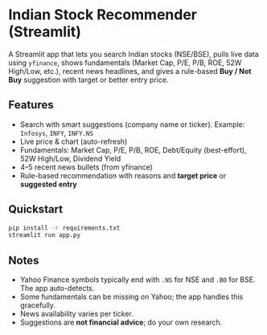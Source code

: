 # Indian Stock Recommender (Streamlit)

A Streamlit app that lets you search Indian stocks (NSE/BSE), pulls live data using `yfinance`,
shows fundamentals (Market Cap, P/E, P/B, ROE, 52W High/Low, etc.), recent news headlines,
and gives a rule-based **Buy / Not Buy** suggestion with target or better entry price.

## Features
- Search with smart suggestions (company name or ticker). Example: `Infosys`, `INFY`, `INFY.NS`
- Live price & chart (auto-refresh)
- Fundamentals: Market Cap, P/E, P/B, ROE, Debt/Equity (best-effort), 52W High/Low, Dividend Yield
- 4–5 recent news bullets (from yfinance)
- Rule-based recommendation with reasons and **target price** or **suggested entry**

## Quickstart
```bash
pip install -r requirements.txt
streamlit run app.py
```

## Notes
- Yahoo Finance symbols typically end with `.NS` for NSE and `.BO` for BSE. The app auto-detects.
- Some fundamentals can be missing on Yahoo; the app handles this gracefully.
- News availability varies per ticker.
- Suggestions are **not financial advice**; do your own research.
